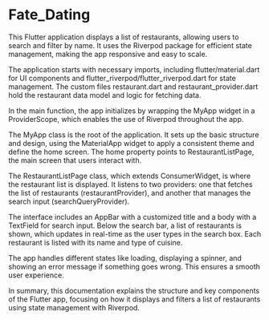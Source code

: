 # Fate_Dating


This Flutter application displays a list of restaurants, allowing users to search and filter by name. It uses the Riverpod package for efficient state management, making the app responsive and easy to scale.

The application starts with necessary imports, including flutter/material.dart for UI components and flutter_riverpod/flutter_riverpod.dart for state management. The custom files restaurant.dart and restaurant_provider.dart hold the restaurant data model and logic for fetching data.

In the main function, the app initializes by wrapping the MyApp widget in a ProviderScope, which enables the use of Riverpod throughout the app.

The MyApp class is the root of the application. It sets up the basic structure and design, using the MaterialApp widget to apply a consistent theme and define the home screen. The home property points to RestaurantListPage, the main screen that users interact with.

The RestaurantListPage class, which extends ConsumerWidget, is where the restaurant list is displayed. It listens to two providers: one that fetches the list of restaurants (restaurantProvider), and another that manages the search input (searchQueryProvider).

The interface includes an AppBar with a customized title and a body with a TextField for search input. Below the search bar, a list of restaurants is shown, which updates in real-time as the user types in the search box. Each restaurant is listed with its name and type of cuisine.

The app handles different states like loading, displaying a spinner, and showing an error message if something goes wrong. This ensures a smooth user experience.

In summary, this documentation explains the structure and key components of the Flutter app, focusing on how it displays and filters a list of restaurants using state management with Riverpod.

